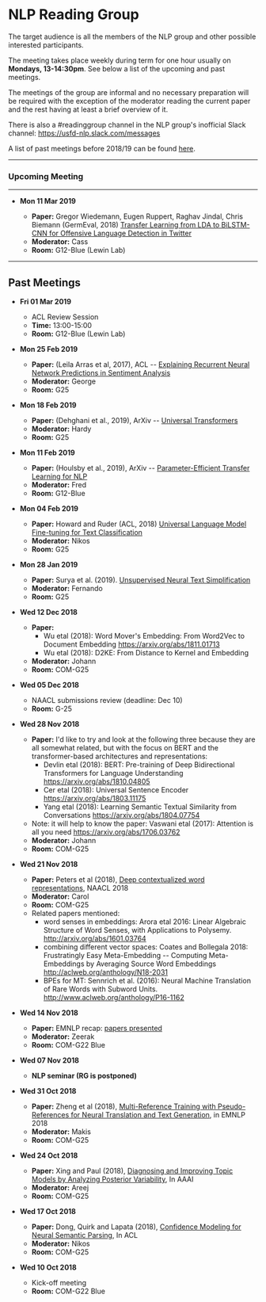 # NLP Reading Group

The target audience is all the members of the NLP group and other possible interested participants.

The meeting takes place weekly during term for one hour usually on **Mondays, 13-14:30pm**. See below a list of the upcoming and past meetings.

The meetings of the group are informal and no necessary preparation will be required with the exception of the moderator reading the current paper and the rest having at least a brief overview of it.

There is also a #readinggroup channel in the NLP group's inofficial Slack channel: https://usfd-nlp.slack.com/messages

A list of past meetings before 2018/19 can be found [here](https://www.sheffield.ac.uk/dcs/research/groups/nlp#tab05).


---

### Upcoming Meeting
---

<!--

Please choose an available slot if you'd like to present a paper!

* ~~**Mon 27 May 2019**~~
	**Cancelled: Spring Break Holiday**

	 - **Paper:** TBA
	 - **Moderator:** TBA
	 - **Room:** TBA
	 
* **Fri 17 May 2019**

	 - EMNLP Review session
	 
* **Mon 13 May 2019**

	 - **Paper:** TBA
	 - **Moderator:** TBA
	 - **Room:** TBA
	 
* **Mon 01 May 2019**

	 - **Paper:** TBA
	 - **Moderator:** TBA
	 - **Room:** TBA
	 
* ~~**Mon 06 Apr 2019**~~
	**Cancelled: Early May bank holiday**

	 - **Paper:** TBA
	 - **Moderator:** TBA
	 - **Room:** TBA
	 
* **Mon 29 Apr 2019**

	 - **Paper:** TBA
	 - **Moderator:** TBA
	 - **Room:** TBA
	 
* ~~**Mon 22 Apr 2019**~~
	**Cancelled: Easter Monday**

	 - **Paper:** TBA
	 - **Moderator:** TBA
	 - **Room:** TBA
	 
* **Mon 15 Apr 2019**

	 - **Paper:** TBA
	 - **Moderator:** TBA
	 - **Room:** TBA
	 
* **Mon 08 Apr 2019**

	 - **Paper:** TBA
	 - **Moderator:** TBA
	 - **Room:** TBA
	 
* **Mon 01 Apr 2019**

	 - **Paper:** TBA
	 - **Moderator:** TBA
	 - **Room:** TBA
	 
* **Mon 25 Mar 2019**

	 - **Paper:** 
Rebekah Overdorf, Bogdan Kulynych, Ero Balsa, Carmela Troncoso, Seda Gürses (ArXiv) [POTs: Protective Optimization Technologies](https://arxiv.org/abs/1806.02711)
	 - **Moderator:** Zeerak
	 - **Room:** G12-Blue (Lewin Lab)
	 
* **Mon 18 Mar 2019**

	 - **Paper:** TBA
	 - **Moderator:** Areej
	 - **Room:** G12-Blue (Lewin Lab)
	 
	 
-->
	 
* **Mon 11 Mar 2019**

	 - **Paper:** Gregor Wiedemann, Eugen Ruppert, Raghav Jindal, Chris Biemann (GermEval, 2018) [Transfer Learning from LDA to BiLSTM-CNN for Offensive Language Detection in Twitter](https://arxiv.org/abs/1811.02906)
	 - **Moderator:** Cass
	 - **Room:** G12-Blue (Lewin Lab)


-----


Past Meetings
---------------
	 
* **Fri 01 Mar 2019**

	 - ACL Review Session
	 - **Time:** 13:00-15:00
	 - **Room:** G12-Blue (Lewin Lab)
		


* **Mon 25 Feb 2019**

	 - **Paper:** (Leila Arras et al, 2017), ACL -- [Explaining Recurrent Neural Network Predictions in Sentiment Analysis](http://www.aclweb.org/anthology/W17-5221)
	 - **Moderator:** George
	 - **Room:** G25


* **Mon 18 Feb 2019**

	 - **Paper:** (Dehghani et al., 2019), ArXiv -- [Universal Transformers](https://arxiv.org/abs/1807.03819)
	 - **Moderator:** Hardy
	 - **Room:** G25

* **Mon 11 Feb 2019**

	 - **Paper:**  (Houlsby et al., 2019), ArXiv -- [Parameter-Efficient Transfer Learning for NLP](https://arxiv.org/abs/1902.00751)
	 - **Moderator:** Fred
	 - **Room:** G12-Blue
	
* **Mon 04 Feb 2019**

	 - **Paper:** Howard and Ruder (ACL, 2018) [Universal Language Model Fine-tuning for Text Classification](http://aclweb.org/anthology/P18-1031)
	 - **Moderator:** Nikos	
	 - **Room:** G25

* **Mon 28 Jan 2019**

	 - **Paper:** Surya et al. (2019). [Unsupervised Neural Text Simplification](https://arxiv.org/abs/1810.07931)
	 - **Moderator:** Fernando
	 - **Room:** G25

* **Wed 12 Dec 2018**

	 - **Paper:** 
	   * Wu etal (2018): Word Mover's Embedding: From Word2Vec to Document Embedding https://arxiv.org/abs/1811.01713
	   * Wu etal (2018): D2KE: From Distance to Kernel and Embedding
	 - **Moderator:** Johann
	 - **Room:** COM-G25


*  **Wed 05 Dec 2018**

	- NAACL submissions review (deadline: Dec 10)
	- **Room:** G-25


* **Wed 28 Nov 2018**
  * **Paper:** I'd like to try and look at the following three because they are all somewhat related, but with the focus on BERT and the transformer-based architectures and representations:
    * Devlin etal (2018): BERT: Pre-training of Deep Bidirectional Transformers for Language Understanding https://arxiv.org/abs/1810.04805
    * Cer etal (2018): Universal Sentence Encoder https://arxiv.org/abs/1803.11175
    * Yang etal (2018): Learning Semantic Textual Similarity from Conversations https://arxiv.org/abs/1804.07754
  * Note: it will help to know the paper: Vaswani etal (2017): Attention is all you need https://arxiv.org/abs/1706.03762
  * **Moderator:** Johann
  * **Room:** COM-G25



* **Wed 21 Nov 2018**
  * **Paper:** Peters et al (2018), [Deep contextualized word representations](http://aclweb.org/anthology/N18-1202), NAACL 2018
  * **Moderator:** Carol
  * **Room:** COM-G25
  * Related papers mentioned:
    * word senses in embeddings: Arora etal 2016: Linear Algebraic Structure of Word Senses, with Applications to Polysemy. http://arxiv.org/abs/1601.03764
    * combining different vector spaces: Coates and Bollegala 2018: Frustratingly Easy Meta-Embedding -- Computing Meta-Embeddings by Averaging Source Word Embeddings http://aclweb.org/anthology/N18-2031
    * BPEs for MT: Sennrich et al. (2016): Neural Machine Translation of Rare Words with Subword Units. http://www.aclweb.org/anthology/P16-1162

* **Wed 14 Nov 2018**

	- **Paper:** EMNLP recap: [papers presented](conferences_recap/emnlp2018_recap.md)
	- **Moderator:** Zeerak
	- **Room:** COM-G22 Blue


* **Wed 07 Nov 2018**

	- **NLP seminar (RG is postponed)**



* **Wed 31 Oct 2018**

	- **Paper:** Zheng et al (2018), [Multi-Reference Training with Pseudo-References for Neural Translation and Text Generation](https://arxiv.org/pdf/1808.09564.pdf), in EMNLP 2018
	- **Moderator:** Makis
	- **Room:** COM-G25




* **Wed 24 Oct 2018**
	- **Paper:** Xing and Paul (2018), [Diagnosing and Improving Topic Models by Analyzing Posterior Variability](https://www.aaai.org/ocs/index.php/AAAI/AAAI18/paper/view/16213/16168), In AAAI
	- **Moderator:** Areej
	- **Room:** COM-G25




* **Wed 17 Oct 2018**

	- **Paper:** Dong, Quirk and Lapata (2018), [Confidence Modeling for Neural Semantic Parsing](https://arxiv.org/pdf/1805.04604.pdf), In ACL
	- **Moderator:** Nikos
	- **Room:** COM-G25



* **Wed 10 Oct 2018**

	- Kick-off meeting
	- **Room:** COM-G22 Blue
